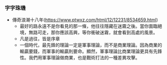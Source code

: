 ### 字字珠璣
* 傳奇浪潮十八年(https://www.ptwxz.com/html/12/12231/8534659.html)
  * 最好的路永遠不是你看見的那一條，他往往隱藏在迷霧之後。當你面臨絕境，無路可走，那你應該高興，等你衝破迷霧，就會看到高處的風景。
  * 凡是過往，皆是序章
  * 一個時代，最先鋒的理論一定是軍事理論，而不是商業理論。因為商業的輸贏要錢，而軍事的輸贏則要命。顯然，軍事理論比商業理論更具有先鋒性。我們用軍事理論做商業，也是戰術打法的一種差異攻擊。
